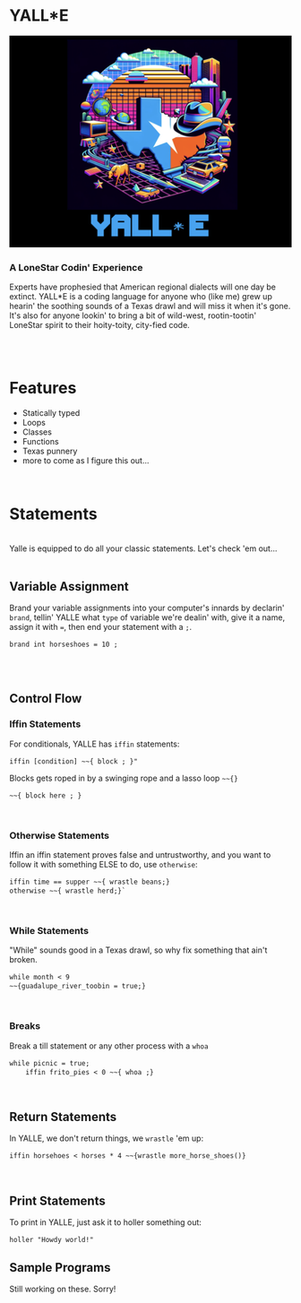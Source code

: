 # YALL\*E

![](docs/logo.png)

### A LoneStar Codin' Experience

Experts have prophesied that American regional dialects will one day be extinct. YALL\*E is a coding language for anyone who (like me) grew up hearin' the soothing sounds of a Texas drawl and will miss it when it's gone. It's also for anyone lookin' to bring a bit of wild-west, rootin-tootin' LoneStar spirit to their hoity-toity, city-fied code.

<br>

<br>

# Features

- Statically typed
- Loops
- Classes
- Functions
- Texas punnery
- more to come as I figure this out...

<br>

# Statements

<br>
Yalle is equipped to do all your classic statements. Let's check 'em out...
<br>
<br>

## Variable Assignment

Brand your variable assignments into your computer's innards by declarin' `brand`, tellin' YALLE what `type` of variable we're dealin' with, give it a name, assign it with `=`, then end your statement with a `;`.

```
brand int horseshoes = 10 ;
```

<br>

<br>

## Control Flow

### Iffin Statements

For conditionals, YALLE has `iffin` statements:

```
iffin [condition] ~~{ block ; }"
```

Blocks gets roped in by a swinging rope and a lasso loop `~~{}`

```
~~{ block here ; }
```

<br>

### Otherwise Statements

Iffin an iffin statement proves false and untrustworthy, and you want to follow it with something ELSE to do, use `otherwise`:

```
iffin time == supper ~~{ wrastle beans;}
otherwise ~~{ wrastle herd;}`
```

<br>

### While Statements

"While" sounds good in a Texas drawl, so why fix something that ain't broken.

```
while month < 9
~~{guadalupe_river_toobin = true;}
```

<br>

### Breaks

Break a till statement or any other process with a `whoa`

```
while picnic = true;
    iffin frito_pies < 0 ~~{ whoa ;}
```

<br>

## Return Statements

In YALLE, we don't return things, we `wrastle` 'em up:

```
iffin horsehoes < horses * 4 ~~{wrastle more_horse_shoes()}
```

<br>

## Print Statements

To print in YALLE, just ask it to holler something out:

```
holler "Howdy world!"
```

## Sample Programs

Still working on these. Sorry!
